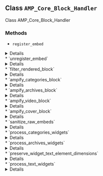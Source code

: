 ## Class `AMP_Core_Block_Handler`

Class AMP_Core_Block_Handler

### Methods
* `register_embed`

<details>

```php
public register_embed()
```

Register embed.


</details>
* `unregister_embed`

<details>

```php
public unregister_embed()
```

Unregister embed.


</details>
* `filter_rendered_block`

<details>

```php
public filter_rendered_block( $block_content, $block )
```

Filters the content of a single block to make it AMP valid.


</details>
* `ampify_categories_block`

<details>

```php
public ampify_categories_block( $block_content )
```

Fix rendering of categories block when displayAsDropdown.

This excludes the disallowed JS scrips, adds &lt;form&gt; tags, and uses on:change for &lt;select&gt;.


</details>
* `ampify_archives_block`

<details>

```php
public ampify_archives_block( $block_content )
```

Fix rendering of archives block when displayAsDropdown.

This replaces disallowed script with the use of on:change for &lt;select&gt;.


</details>
* `ampify_video_block`

<details>

```php
public ampify_video_block( $block_content, $block )
```

Ampify video block.

Inject the video attachment&#039;s dimensions if available. This prevents having to try to look up the attachment post by the video URL in `\AMP_Video_Sanitizer::filter_video_dimensions()`.


</details>
* `ampify_cover_block`

<details>

```php
public ampify_cover_block( $block_content, $block )
```

Ampify cover block.

This specifically fixes the layout of the block when a background video is assigned.


</details>
* `sanitize_raw_embeds`

<details>

```php
public sanitize_raw_embeds( Document $dom, $args = array() )
```

Sanitize widgets that are not added via Gutenberg.


</details>
* `process_categories_widgets`

<details>

```php
private process_categories_widgets( Document $dom )
```

Process &quot;Categories&quot; widgets.


</details>
* `process_archives_widgets`

<details>

```php
private process_archives_widgets( Document $dom, $args = array() )
```

Process &quot;Archives&quot; widgets.


</details>
* `preserve_widget_text_element_dimensions`

<details>

```php
public preserve_widget_text_element_dimensions( $content )
```

Preserve dimensions of elements in a Text widget to later restore to circumvent WordPress core stripping them out.

Core strips out the dimensions to prevent the element being made too wide for the sidebar. This is not a concern in AMP because of responsive sizing. So this logic is here to undo what core is doing.


</details>
* `process_text_widgets`

<details>

```php
private process_text_widgets( Document $dom )
```

Process &quot;Text&quot; widgets.


</details>
